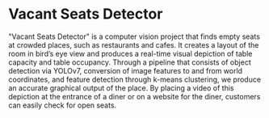 # Vacant Seats Detector

"Vacant Seats Detector" is a computer vision project that finds empty seats at crowded places, such as restaurants and cafes. It creates a layout of the room in bird’s eye view and produces a real-time visual depiction of table capacity and table occupancy. Through a pipeline that consists of object detection via YOLOv7, conversion of image features to and from world coordinates, and feature detection through k-means clustering, we produce an accurate graphical output of the place. By placing a video of this depiction at the entrance of a diner or on a website for the diner, customers can easily check for open seats. 

